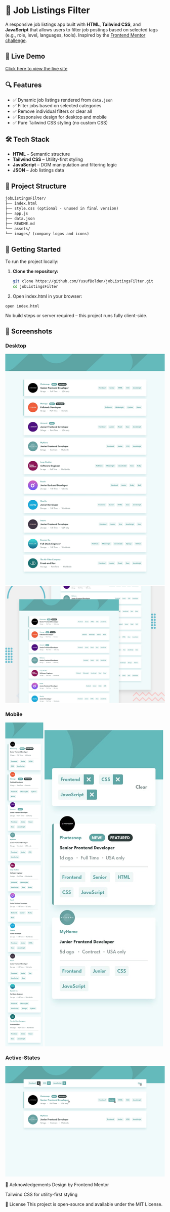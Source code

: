 # 💼 Job Listings Filter

A responsive job listings app built with **HTML**, **Tailwind CSS**, and **JavaScript** that allows users to filter job postings based on selected tags (e.g., role, level, languages, tools). Inspired by the [Frontend Mentor challenge](https://www.frontendmentor.io/challenges/job-listings-with-filtering-ivstIPCt).

## 🔗 Live Demo

[Click here to view the live site](https://yusufbolden.github.io/jobListingsFilter/)


## 🔍 Features

- ✅ Dynamic job listings rendered from `data.json`
- ✅ Filter jobs based on selected categories
- ✅ Remove individual filters or clear all
- ✅ Responsive design for desktop and mobile
- ✅ Pure Tailwind CSS styling (no custom CSS)

## 🛠️ Tech Stack

- **HTML** – Semantic structure
- **Tailwind CSS** – Utility-first styling
- **JavaScript** – DOM manipulation and filtering logic
- **JSON** – Job listings data

## 📁 Project Structure

```
jobListingsFilter/
├── index.html
├── style.css (optional - unused in final version)
├── app.js
├── data.json
├── README.md
└── assets/
└── images/ (company logos and icons)
```

## 🚀 Getting Started

To run the project locally:

1. **Clone the repository:**

   ```bash
   git clone https://github.com/YusufBolden/jobListingsFilter.git
   cd jobListingsFilter

   ```

2. Open index.html in your browser:

```
open index.html
```

No build steps or server required – this project runs fully client-side.

## 📸 Screenshots

### Desktop

![Desktop Screenshot](./design/desktop-design.jpg)
![Desktop Screenshot](./design/desktop-preview.jpg)

### Mobile

![Mobile Screenshot](./design/mobile-design.jpg)
![Mobile Screenshot](./design/mobile-with-filters.jpg)

### Active-States

![Active-States Screenshot](./design/active-states.jpg)

🤝 Acknowledgements
Design by Frontend Mentor

Tailwind CSS for utility-first styling

📄 License
This project is open-source and available under the MIT License.
